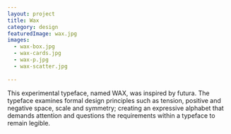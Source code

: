 ```yaml
---
layout: project
title: Wax
category: design
featuredImage: wax.jpg
images:
  - wax-box.jpg
  - wax-cards.jpg
  - wax-p.jpg
  - wax-scatter.jpg
  
---
```


This experimental typeface, named WAX, was inspired by futura. The typeface examines formal design principles such as tension, positive and negative space, scale and symmetry; creating an expressive alphabet that demands attention and questions the requirements within a typeface to remain legible.
